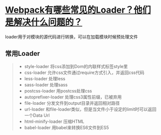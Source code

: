 # [Webpack有哪些常见的Loader？他们是解决什么问题的？](https://www.cnblogs.com/jiahuasir/p/10605201.htmlw)

loader用于对模块的源代码进行转换，可以在加载模块时候预处理文件

## 常用Loader

> * style-loader 将css添加到Dom的内联样式标签style里
> * css-loader 允许css文件通过require方式引入，并返回css代码
> * less-loader 处理less
> * sass-loader 处理sass
> * postcss-loader 用postcss处理css
> * autoprefixer-loader 处理css3属性前缀，已被弃用
> * file-loader 分发文件到output目录并返回相对路径
> * url-loader 和file-loader类似，但是当文件小于设定的limit时可以返回一个Data Url
> * html-minify-loader 压缩HTML
> * babel-loader 用babel来转换ES6文件到ES5
